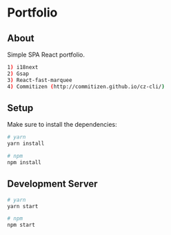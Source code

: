 # Portfolio

## About

Simple SPA React portfolio. 
```bash
1) i18next
2) Gsap
3) React-fast-marquee
4) Commitizen (http://commitizen.github.io/cz-cli/)

```
## Setup

Make sure to install the dependencies:

```bash
# yarn
yarn install

# npm
npm install

```

## Development Server


```bash
# yarn
yarn start

# npm
npm start
```
